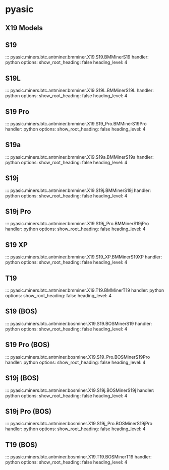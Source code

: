 # pyasic
## X19 Models

## S19

::: pyasic.miners.btc.antminer.bmminer.X19.S19.BMMinerS19
    handler: python
    options:
        show_root_heading: false
        heading_level: 4

## S19L

::: pyasic.miners.btc.antminer.bmminer.X19.S19L.BMMinerS19L
    handler: python
    options:
        show_root_heading: false
        heading_level: 4

## S19 Pro

::: pyasic.miners.btc.antminer.bmminer.X19.S19_Pro.BMMinerS19Pro
    handler: python
    options:
        show_root_heading: false
        heading_level: 4


## S19a

::: pyasic.miners.btc.antminer.bmminer.X19.S19a.BMMinerS19a
    handler: python
    options:
        show_root_heading: false
        heading_level: 4


## S19j

::: pyasic.miners.btc.antminer.bmminer.X19.S19j.BMMinerS19j
    handler: python
    options:
        show_root_heading: false
        heading_level: 4

## S19j Pro

::: pyasic.miners.btc.antminer.bmminer.X19.S19j_Pro.BMMinerS19jPro
    handler: python
    options:
        show_root_heading: false
        heading_level: 4

## S19 XP

::: pyasic.miners.btc.antminer.bmminer.X19.S19_XP.BMMinerS19XP
    handler: python
    options:
        show_root_heading: false
        heading_level: 4

## T19

::: pyasic.miners.btc.antminer.bmminer.X19.T19.BMMinerT19
    handler: python
    options:
        show_root_heading: false
        heading_level: 4


## S19 (BOS)

::: pyasic.miners.btc.antminer.bosminer.X19.S19.BOSMinerS19
    handler: python
    options:
        show_root_heading: false
        heading_level: 4

## S19 Pro (BOS)

::: pyasic.miners.btc.antminer.bosminer.X19.S19_Pro.BOSMinerS19Pro
    handler: python
    options:
        show_root_heading: false
        heading_level: 4


## S19j (BOS)

::: pyasic.miners.btc.antminer.bosminer.X19.S19j.BOSMinerS19j
    handler: python
    options:
        show_root_heading: false
        heading_level: 4

## S19j Pro (BOS)

::: pyasic.miners.btc.antminer.bosminer.X19.S19j_Pro.BOSMinerS19jPro
    handler: python
    options:
        show_root_heading: false
        heading_level: 4

## T19 (BOS)

::: pyasic.miners.btc.antminer.bosminer.X19.T19.BOSMinerT19
    handler: python
    options:
        show_root_heading: false
        heading_level: 4
